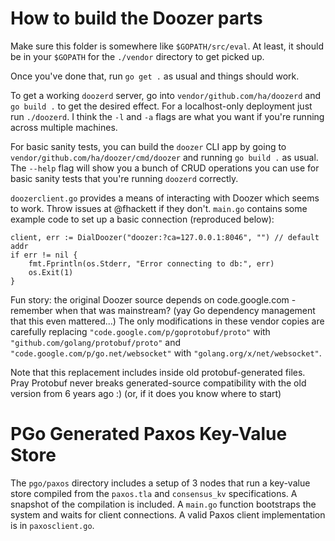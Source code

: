 # How to build the Doozer parts

Make sure this folder is somewhere like `$GOPATH/src/eval`. At least, it should be in your
`$GOPATH` for the `./vendor` directory to get picked up.

Once you've done that, run `go get .` as usual and things should work.

To get a working `doozerd` server, go into `vendor/github.com/ha/doozerd` and `go build .` to get
the desired effect. For a localhost-only deployment just run `./doozerd`. I think the `-l` and `-a`
flags are what you want if you're running across multiple machines.

For basic sanity tests, you can build the `doozer` CLI app by going to
`vendor/github.com/ha/doozer/cmd/doozer` and running `go build .` as usual.
The `--help` flag will show you a bunch of CRUD operations
you can use for basic sanity tests that you're running `doozerd` correctly.

`doozerclient.go` provides a means of interacting with Doozer which seems to work. Throw issues
at @fhackett if they don't. `main.go` contains some example code to set up a basic connection
(reproduced below):

```golang
client, err := DialDoozer("doozer:?ca=127.0.0.1:8046", "") // default addr
if err != nil {
    fmt.Fprintln(os.Stderr, "Error connecting to db:", err)
    os.Exit(1)
}
```

Fun story: the original Doozer source depends on code.google.com - remember when that
was mainstream? (yay Go dependency management that this even mattered...)
The only modifications in these vendor copies are carefully replacing
`"code.google.com/p/goprotobuf/proto"` with `"github.com/golang/protobuf/proto"` and
`"code.google.com/p/go.net/websocket"` with `"golang.org/x/net/websocket"`.

Note that this replacement includes inside old protobuf-generated files. Pray Protobuf never breaks
generated-source compatibility with the old version from 6 years ago :) (or, if it does you know
where to start)

# PGo Generated Paxos Key-Value Store

The `pgo/paxos` directory includes a setup of 3 nodes that run a key-value
store compiled from the `paxos.tla` and `consensus_kv` specifications. A
snapshot of the compilation is included. A `main.go` function bootstraps the
system and waits for client connections. A valid Paxos client implementation is
in `paxosclient.go`.
